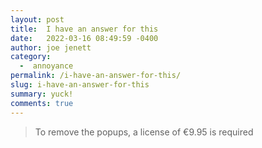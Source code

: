 ```yaml
---
layout: post
title:  I have an answer for this
date:   2022-03-16 08:49:59 -0400
author: joe jenett
category:
  -  annoyance
permalink: /i-have-an-answer-for-this/
slug: i-have-an-answer-for-this
summary: yuck!
comments: true
---
```

<blockquote><p>To remove the popups, a license of €9.95 is required</p></blockquote>


<a href="https://brid.gy/publish/twitter"></a>
<data class="p-bridgy-omit-link" value="false"></data>
